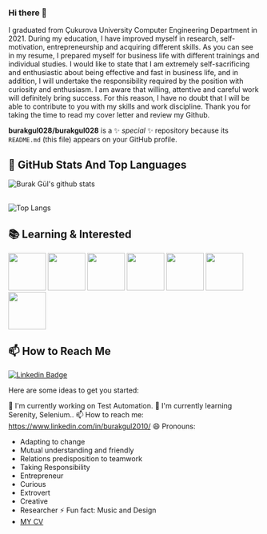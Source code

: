 ### Hi there 👋

I graduated from Çukurova University Computer Engineering Department in 2021. During my education, I have improved myself in research, self-motivation, entrepreneurship and acquiring different skills. As you can see in my resume, I prepared myself for business life with different trainings and individual studies. I would like to state that I am extremely self-sacrificing and enthusiastic about being effective and fast in business life, and in addition, I will undertake the responsibility required by the position with curiosity and enthusiasm. I am aware that willing, attentive and careful work will definitely bring success. For this reason, I have no doubt that I will be able to contribute to you with my skills and work discipline. Thank you for taking the time to read my cover letter and review my Github.

**burakgul028/burakgul028** is a ✨ _special_ ✨ repository because its `README.md` (this file) appears on your GitHub profile.

## 📌 GitHub Stats And Top Languages 
<p float="center">
  <img  src="https://github-readme-stats.vercel.app/api?username=burakgul028&show_icons=true&count_private=true&hide=contribs,issues" alt="Burak Gül's github stats" />
  <br><br>

</p>

![Top Langs](https://github-readme-stats.vercel.app/api/top-langs/?username=burakgul028)

## 📚 Learning & Interested

<code><img height="75" src="https://www.vectorlogo.zone/logos/java/java-ar21.svg"></code>
<code><img height="75" src="https://www.vectorlogo.zone/logos/w3_html5/w3_html5-ar21.svg"></code>
<code><img height="75" src="https://www.vectorlogo.zone/logos/w3_css/w3_css-ar21.svg"></code>
<code><img height="75" src="https://www.vectorlogo.zone/logos/javascript/javascript-horizontal.svg"></code>
<code><img height="75" src="https://www.vectorlogo.zone/logos/dotnet/dotnet-horizontal.svg"></code>
<code><img height="75" src="https://www.vectorlogo.zone/logos/r-project/r-project-ar21.svg"></code>
<code><img height="75" src="https://www.vectorlogo.zone/logos/git-scm/git-scm-ar21.svg"></code>

## 📫 How to Reach Me


[![Linkedin Badge](https://img.shields.io/badge/burakgul2010-follow%20on%20linkedin-blue?style=for-the-badge&logo=linkedin)](https://www.linkedin.com/in/burakgul2010/)

Here are some ideas to get you started:

🔭 I'm currently working on Test Automation.
🌱 I'm currently learning Serenity, Selenium..
📫 How to reach me: https://www.linkedin.com/in/burakgul2010/
😄 Pronouns: 
- Adapting to change
- Mutual understanding and friendly
- Relations predisposition to teamwork
- Taking Responsibility
- Entrepreneur
- Curious
- Extrovert
- Creative
- Researcher
⚡ Fun fact: Music and Design
- [MY CV](https://github.com/burakgul028/burakgul028/blob/main/burakgul_cv.pdf)
